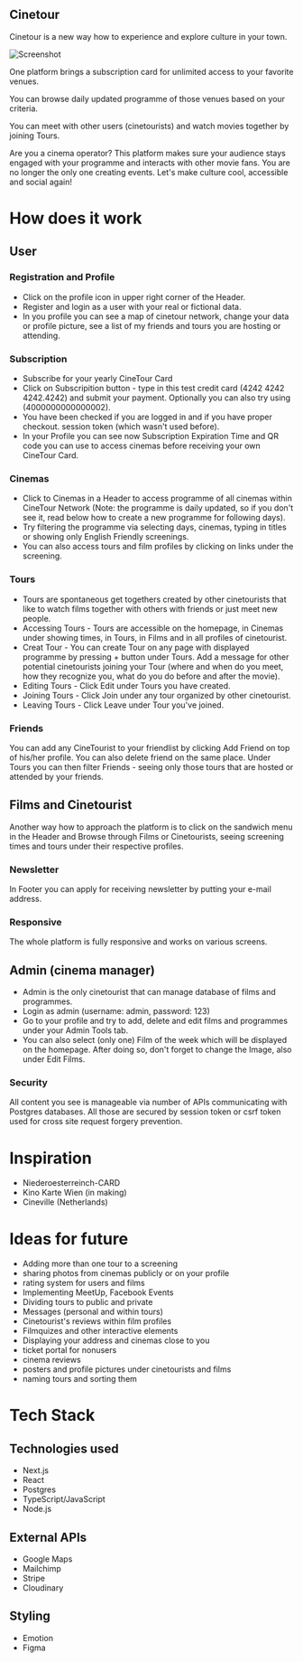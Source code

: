 ## Cinetour

Cinetour is a new way how to experience and explore culture in your town.

![Screenshot](Screenshot.png)

One platform brings a subscription card for unlimited access to your favorite venues.

You can browse daily updated programme of those venues based on your criteria.

You can meet with other users (cinetourists) and watch movies together by joining Tours.

Are you a cinema operator? This platform makes sure your audience stays engaged with your programme and interacts with other movie fans. You are no longer the only one creating events. Let's make culture cool, accessible and social again!

# How does it work

## User

### Registration and Profile

- Click on the profile icon in upper right corner of the Header.
- Register and login as a user with your real or fictional data.
- In you profile you can see a map of cinetour network, change your data or profile picture, see a list of my friends and tours you are hosting or attending.

### Subscription

- Subscribe for your yearly CineTour Card
- Click on Subscripition button - type in this test credit card (4242 4242 4242.4242) and submit your payment. Optionally you can also try using (4000000000000002).
- You have been checked if you are logged in and if you have proper checkout. session token (which wasn't used before).
- In your Profile you can see now Subscription Expiration Time and QR code you can use to access cinemas before receiving your own CineTour Card.

### Cinemas

- Click to Cinemas in a Header to access programme of all cinemas within CineTour Network (Note: the programme is daily updated, so if you don't see it, read below how to create a new programme for following days).
- Try filtering the programme via selecting days, cinemas, typing in titles or showing only English Friendly screenings.
- You can also access tours and film profiles by clicking on links under the screening.

### Tours

- Tours are spontaneous get togethers created by other cinetourists that like to watch films together with others with friends or just meet new people.
- Accessing Tours - Tours are accessible on the homepage, in Cinemas under showing times, in Tours, in Films and in all profiles of cinetourist.
- Creat Tour - You can create Tour on any page with displayed programme by pressing + button under Tours. Add a message for other potential cinetourists joining your Tour (where and when do you meet, how they recognize you, what do you do before and after the movie).
- Editing Tours - Click Edit under Tours you have created.
- Joining Tours - Click Join under any tour organized by other cinetourist.
- Leaving Tours - Click Leave under Tour you've joined.

### Friends

You can add any CineTourist to your friendlist by clicking Add Friend on top of his/her profile. You can also delete friend on the same place. Under Tours you can then filter Friends - seeing only those tours that are hosted or attended by your friends.

## Films and Cinetourist

Another way how to approach the platform is to click on the sandwich menu in the Header and Browse through Films or Cinetourists, seeing screening times and tours under their respective profiles.

### Newsletter

In Footer you can apply for receiving newsletter by putting your e-mail address.

### Responsive

The whole platform is fully responsive and works on various screens.

## Admin (cinema manager)

- Admin is the only cinetourist that can manage database of films and programmes.
- Login as admin (username: admin, password: 123)
- Go to your profile and try to add, delete and edit films and programmes under your Admin Tools tab.
- You can also select (only one) Film of the week which will be displayed on the homepage. After doing so, don't forget to change the Image, also under Edit Films.

### Security

All content you see is manageable via number of APIs communicating with Postgres databases. All those are secured by session token or csrf token used for cross site request forgery prevention.

# Inspiration

- Niederoesterreinch-CARD
- Kino Karte Wien (in making)
- Cineville (Netherlands)

# Ideas for future

- Adding more than one tour to a screening
- sharing photos from cinemas publicly or on your profile
- rating system for users and films
- Implementing MeetUp, Facebook Events
- Dividing tours to public and private
- Messages (personal and within tours)
- Cinetourist's reviews within film profiles
- Filmquizes and other interactive elements
- Displaying your address and cinemas close to you
- ticket portal for nonusers
- cinema reviews
- posters and profile pictures under cinetourists and films
- naming tours and sorting them

# Tech Stack

## Technologies used

- Next.js
- React
- Postgres
- TypeScript/JavaScript
- Node.js

## External APIs

- Google Maps
- Mailchimp
- Stripe
- Cloudinary

## Styling

- Emotion
- Figma
